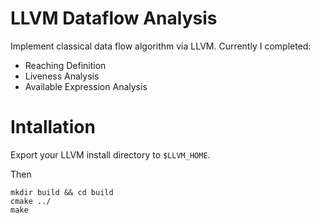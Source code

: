 # LLVM Dataflow Analysis

Implement classical data flow algorithm via LLVM. Currently I completed:
- Reaching Definition
- Liveness Analysis
- Available Expression Analysis

# Intallation

Export your LLVM install directory to `$LLVM_HOME`.

Then 
```
mkdir build && cd build
cmake ../
make
```

